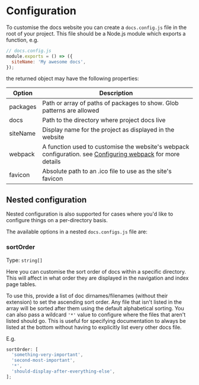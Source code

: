 # Configuration

To customise the docs website you can create a `docs.config.js` file in the root of
your project. This file should be a Node.js module which exports a function, e.g.

```js
// docs.config.js
module.exports = () => ({
  siteName: 'My awesome docs',
});
```

the returned object may have the following properties:

| Option   | Description                                                                                                                         |
| -------- | ----------------------------------------------------------------------------------------------------------------------------------- |
| packages | Path or array of paths of packages to show. Glob patterns are allowed                                                               |
| docs     | Path to the directory where project docs live                                                                                       |
| siteName | Display name for the project as displayed in the website                                                                            |
| webpack  | A function used to customise the website's webpack configuration. see [Configuring webpack](./configuring-webpack) for more details |
| favicon  | Absolute path to an .ico file to use as the site's favicon                                                                          |

## Nested configuration

Nested configuration is also supported for cases where you'd like to configure things on a per-directory basis.

The available options in a nested `docs.configs.js` file are:

### sortOrder

Type: `string[]`

Here you can customise the sort order of docs within a specific directory. This will affect in what order they are displayed in the navigation and index page tables.

To use this, provide a list of doc dirnames/filenames (without their extension) to set the ascending sort order. Any file that isn't listed in the array will be sorted after them using the default alphabetical sorting. You can also pass a wildcard `'*'` value to configure where the files that aren't listed should go. This is useful for specifying documentation to always be listed at the bottom without having to explicitly list every other docs file.

E.g.

```js
sortOrder: [
  'something-very-important',
  'second-most-important',
  '*',
  'should-display-after-everything-else',
];
```
